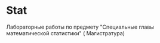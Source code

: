 # Stat
Лабораторные работы по предмету "Специальные главы математической статистики" ( Магистратура)
